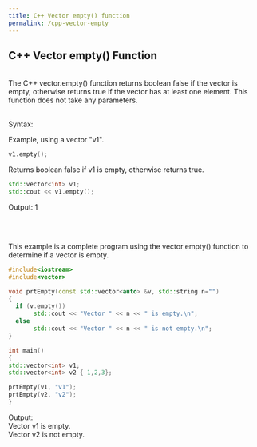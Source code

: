 ```yaml
---
title: C++ Vector empty() function
permalink: /cpp-vector-empty
---
```


## C++ Vector empty() Function
<br/>
The C++ vector.empty() function returns boolean false if the vector is empty, otherwise returns true if the vector has at least one element. This function does not take any parameters.
<br/><br/>

Syntax:

Example, using a vector "v1".
```cpp
v1.empty();
```
Returns boolean false if v1 is empty, otherwise returns true.


```cpp
std::vector<int> v1;
std::cout << v1.empty();
```
Output:  1

<br/><br/>

This example is a complete program using the vector empty() function to determine if a vector is empty.
```cpp
#include<iostream>
#include<vector>

void prtEmpty(const std::vector<auto> &v, std::string n="")
{
  if (v.empty())
       std::cout << "Vector " << n << " is empty.\n";
  else
       std::cout << "Vector " << n << " is not empty.\n";
}

int main()
{
std::vector<int> v1;
std::vector<int> v2 { 1,2,3};

prtEmpty(v1, "v1");
prtEmpty(v2, "v2");
}
```
Output: <br/>
Vector v1 is empty. <br/>
Vector v2 is not empty.

<br/><br/>
